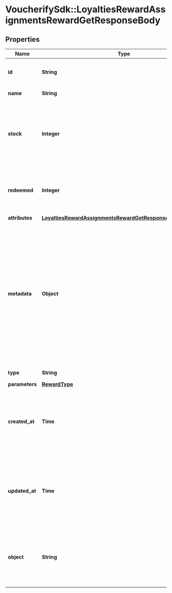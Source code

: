 # VoucherifySdk::LoyaltiesRewardAssignmentsRewardGetResponseBody

## Properties

| Name | Type | Description | Notes |
| ---- | ---- | ----------- | ----- |
| **id** | **String** | Unique reward ID, assigned by Voucherify. | [optional] |
| **name** | **String** | Reward name. | [optional] |
| **stock** | **Integer** | Configurable for **material rewards**. The number of units of the product that you want to share as reward. | [optional] |
| **redeemed** | **Integer** | Defines the number of already invoked (successful) reward redemptions.  | [optional] |
| **attributes** | [**LoyaltiesRewardAssignmentsRewardGetResponseBodyAttributes**](LoyaltiesRewardAssignmentsRewardGetResponseBodyAttributes.md) |  | [optional] |
| **metadata** | **Object** | The metadata object stores all custom attributes assigned to the reward. A set of key/value pairs that you can attach to a reward object. It can be useful for storing additional information about the reward in a structured format. | [optional] |
| **type** | **String** | Reward type. | [optional] |
| **parameters** | [**RewardType**](RewardType.md) |  | [optional] |
| **created_at** | **Time** | Timestamp representing the date and time when the reward was created. The value is shown in the ISO 8601 format. | [optional] |
| **updated_at** | **Time** | Timestamp representing the date and time when the reward was updated. The value is shown in the ISO 8601 format. | [optional] |
| **object** | **String** | The type of the object represented by the JSON. This object stores information about the reward. | [default to &#39;reward&#39;] |

